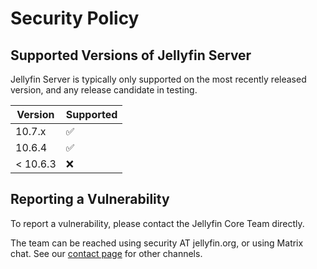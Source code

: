 # Security Policy

## Supported Versions of Jellyfin Server
Jellyfin Server is typically only supported on the most recently released version, and any release candidate in testing.

| Version | Supported          |
| ------- | ------------------ |
| 10.7.x  | :white_check_mark: |
| 10.6.4  | :white_check_mark: |
| < 10.6.3| :x:                |


## Reporting a Vulnerability

To report a vulnerability, please contact the Jellyfin Core Team directly.

The team can be reached using security AT jellyfin.org, or using Matrix chat. See our [contact page](https://jellyfin.org/contact) for other channels.
